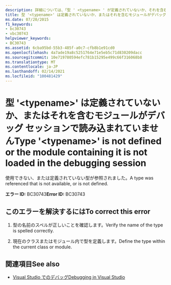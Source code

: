 ```yaml
---
description: 詳細については、「型 ' <typename> ' が定義されていないか、それを含むモジュールがデバッグセッションで読み込まれていません。」を参照してください。
title: 型 '<typename>' は定義されていないか、またはそれを含むモジュールがデバッグ セッションで読み込まれていません
ms.date: 07/20/2015
f1_keywords:
- bc30743
- vbc30743
helpviewer_keywords:
- BC30743
ms.assetid: 6cba95bd-55b3-485f-a0c7-cfb8b1e91cd0
ms.openlocfilehash: 4a7ade19a8c5251764e71e5eb5c71d830209dacc
ms.sourcegitcommit: 10e719780594efc781b15295e499c66f316068b8
ms.translationtype: MT
ms.contentlocale: ja-JP
ms.lasthandoff: 02/14/2021
ms.locfileid: "100481429"
---
```

# <a name="type-typename-is-not-defined-or-the-module-containing-it-is-not-loaded-in-the-debugging-session"></a><span data-ttu-id="641df-103">型 '\<typename>' は定義されていないか、またはそれを含むモジュールがデバッグ セッションで読み込まれていません</span><span class="sxs-lookup"><span data-stu-id="641df-103">Type '\<typename>' is not defined or the module containing it is not loaded in the debugging session</span></span>

<span data-ttu-id="641df-104">使用できない、または定義されていない型が参照されました。</span><span class="sxs-lookup"><span data-stu-id="641df-104">A type was referenced that is not available, or is not defined.</span></span>  
  
 <span data-ttu-id="641df-105">**エラー ID:** BC30743</span><span class="sxs-lookup"><span data-stu-id="641df-105">**Error ID:** BC30743</span></span>  
  
## <a name="to-correct-this-error"></a><span data-ttu-id="641df-106">このエラーを解決するには</span><span class="sxs-lookup"><span data-stu-id="641df-106">To correct this error</span></span>  
  
1. <span data-ttu-id="641df-107">型の名前のスペルが正しいことを確認します。</span><span class="sxs-lookup"><span data-stu-id="641df-107">Verify the name of the type is spelled correctly.</span></span>  
  
2. <span data-ttu-id="641df-108">現在のクラスまたはモジュール内で型を定義します。</span><span class="sxs-lookup"><span data-stu-id="641df-108">Define the type within the current class or module.</span></span>  
  
## <a name="see-also"></a><span data-ttu-id="641df-109">関連項目</span><span class="sxs-lookup"><span data-stu-id="641df-109">See also</span></span>

- [<span data-ttu-id="641df-110">Visual Studio でのデバッグ</span><span class="sxs-lookup"><span data-stu-id="641df-110">Debugging in Visual Studio</span></span>](/visualstudio/debugger/debugger-feature-tour)
